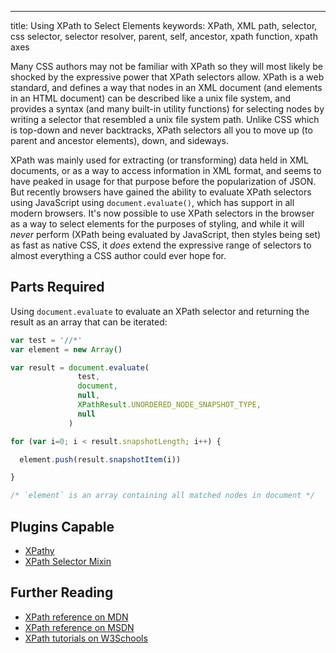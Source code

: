 ---
title: Using XPath to Select Elements
keywords: XPath, XML path, selector, css selector, selector resolver, parent, self, ancestor, xpath function, xpath axes

Many CSS authors may not be familiar with XPath so they will most likely be shocked by the expressive power that XPath selectors allow. XPath is a web standard, and defines a way that nodes in an XML document (and elements in an HTML document) can be described like a unix file system, and provides a syntax (and many built-in utility functions) for selecting nodes by writing a selector that resembled a unix file system path. Unlike CSS which is top-down and never backtracks, XPath selectors all you to move up (to parent and ancestor elements), down, and sideways.

XPath was mainly used for extracting (or transforming) data held in XML documents, or as a way to access information in XML format, and seems to have peaked in usage for that purpose before the popularization of JSON. But recently browsers have gained the ability to evaluate XPath selectors using JavaScript using `document.evaluate()`, which has support in all modern browsers. It's now possible to use XPath selectors in the browser as a way to select elements for the purposes of styling, and while it will _never_ perform (XPath being evaluated by JavaScript, then styles being set) as fast as native CSS, it _does_ extend the expressive range of selectors to almost everything a CSS author could ever hope for.

## Parts Required

Using `document.evaluate` to evaluate an XPath selector and returning the result as an array that can be iterated:

```javascript
var test = '//*'
var element = new Array()

var result = document.evaluate(
               test,
               document,
               null,
               XPathResult.UNORDERED_NODE_SNAPSHOT_TYPE,
               null
             )

for (var i=0; i < result.snapshotLength; i++) {

  element.push(result.snapshotItem(i))

}

/* `element` is an array containing all matched nodes in document */
```

## Plugins Capable

- [XPathy](../plugins/xpathy.html)
- [XPath Selector Mixin](../plugins/xpath-selector-mixin.html)

## Further Reading

- [XPath reference on MDN](https://developer.mozilla.org/en-US/docs/Web/XPath)
- [XPath reference on MSDN](https://msdn.microsoft.com/en-us/library/ms256115(v=vs.110).aspx)
- [XPath tutorials on W3Schools](https://www.w3schools.com/xml/xpath_intro.asp)